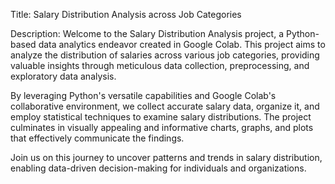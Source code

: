Title: Salary Distribution Analysis across Job Categories

Description:
Welcome to the Salary Distribution Analysis project, a Python-based data analytics endeavor created in Google Colab. This project aims to analyze the distribution of salaries across various job categories, providing valuable insights through meticulous data collection, preprocessing, and exploratory data analysis.

By leveraging Python's versatile capabilities and Google Colab's collaborative environment, we collect accurate salary data, organize it, and employ statistical techniques to examine salary distributions. The project culminates in visually appealing and informative charts, graphs, and plots that effectively communicate the findings.

Join us on this journey to uncover patterns and trends in salary distribution, enabling data-driven decision-making for individuals and organizations.
